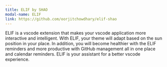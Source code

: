 ```yaml
---
title: ELIF by SHAO
modal-name: ELIF
link: https://github.com/oorjitchowdhary/elif-shao
---
```


ELIF is a vscode extension that makes your vscode application more interactive and intelligent. With ELIF, your theme will adapt based on the sun position in your place. In addition, you will become healthier with the ELIF reminders and more productive with GitHub management all in one place and calendar reminders. ELIF is your assistant for a better vscode experience.